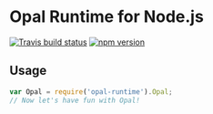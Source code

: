 # Opal Runtime for Node.js

[![Travis build status](https://github.com/Mogztter/opal-node-runtime/workflows/Build/badge.svg)](https://github.com/Mogztter/opal-node-runtime/actions?query=workflow%3ABuild)
[![npm version](http://img.shields.io/npm/v/opal-runtime.svg)](https://www.npmjs.org/package/opal-runtime)

## Usage

```javascript
var Opal = require('opal-runtime').Opal;
// Now let's have fun with Opal!
```
